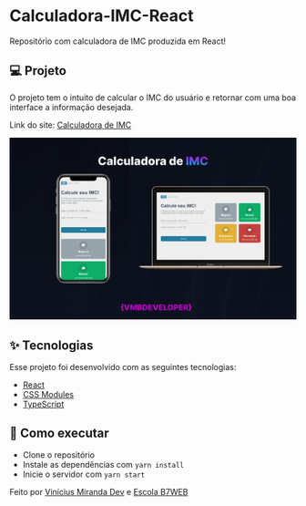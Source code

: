 # Calculadora-IMC-React
Repositório com calculadora de IMC produzida em React!

## 💻 Projeto
O projeto tem o intuito de calcular o IMC do usuário e retornar com uma boa interface a informação desejada.

Link do site: <a href="https://calculadora-imc-vmbdev.vercel.app/">Calculadora de IMC</a>


<img src="https://github.com/ViniciusMirandaDev/Calculadora-IMC-React/blob/main/Calculadora-de-IMC.png?raw=true" />


## ✨ Tecnologias

Esse projeto foi desenvolvido com as seguintes tecnologias:

-  [React](https://reactjs.org)
-  [CSS Modules](https://github.com/css-modules/css-modules)
-  [TypeScript](https://www.typescriptlang.org/)

## 🚀 Como executar

- Clone o repositório
- Instale as dependências com `yarn install`
- Inicie o servidor com `yarn start`

Feito por [Vinícius Miranda Dev](https://www.linkedin.com/in/viniciusmirandadev/) e [Escola B7WEB](https://b7web.com.br/fullstack/?ref=I24108426I&gclid=CjwKCAjw8sCRBhA6EiwA6_IF4d_ueO2Lw4eLYaD8PnfEdn1Q-NOTayRu7RK3narNb78SyvG3wSNHbhoC5HMQAvD_BwE)  
